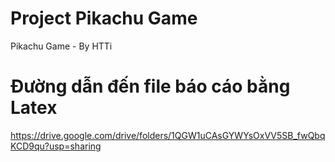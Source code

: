 # Project Pikachu Game
 Pikachu Game - By HTTi

# Đường dẫn đến file báo cáo bằng Latex
https://drive.google.com/drive/folders/1QGW1uCAsGYWYsOxVV5SB_fwQbqKCD9qu?usp=sharing
